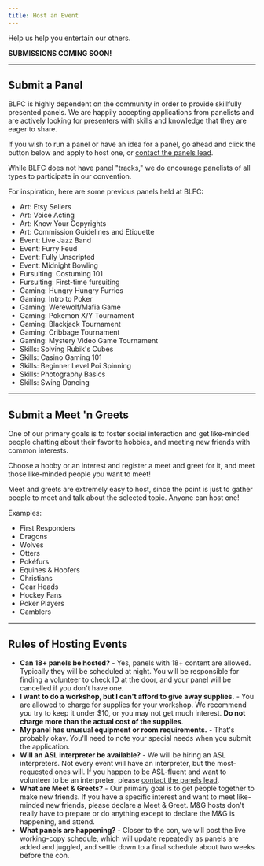 ```yaml
---
title: Host an Event
---
```

Help us help you entertain our others.

<!-- <a class="button" target="_blank" href="https://docs.google.com/forms/d/e/1FAIpQLSe1TvbLGnfsaW58Jw0jkSVvffsdtG9UBiYNO7qHKgfR7w3Q0w/viewform">Host a Panel or Event</a> -->

**SUBMISSIONS COMING SOON!**

---

## Submit a Panel

BLFC is highly dependent on the community in order to provide skillfully presented panels. We are happily accepting applications from panelists and are actively looking for presenters with skills and knowledge that they are eager to share.

If you wish to run a panel or have an idea for a panel, go ahead and click the button below and apply to host one, or <a href="/contact/">contact the panels lead</a>.

While BLFC does not have panel "tracks," we do encourage panelists of all types to participate in our convention.

For inspiration, here are some previous panels held at BLFC:
 - Art: Etsy Sellers
 - Art: Voice Acting
 - Art: Know Your Copyrights
 - Art: Commission Guidelines and Etiquette
 - Event: Live Jazz Band
 - Event: Furry Feud
 - Event: Fully Unscripted
 - Event: Midnight Bowling
 - Fursuiting: Costuming 101
 - Fursuiting: First-time fursuiting
 - Gaming: Hungry Hungry Furries
 - Gaming: Intro to Poker
 - Gaming: Werewolf/Mafia Game
 - Gaming: Pokemon X/Y Tournament
 - Gaming: Blackjack Tournament
 - Gaming: Cribbage Tournament
 - Gaming: Mystery Video Game Tournament
 - Skills: Solving Rubik's Cubes
 - Skills: Casino Gaming 101
 - Skills: Beginner Level Poi Spinning
 - Skills: Photography Basics
 - Skills: Swing Dancing

---

## Submit a Meet 'n Greets

One of our primary goals is to foster social interaction and get like-minded people chatting about their favorite hobbies, and meeting new friends with common interests.

Choose a hobby or an interest and register a meet and greet for it, and meet those like-minded people you want to meet!

Meet and greets are extremely easy to host, since the point is just to gather people to meet and talk about the selected topic. Anyone can host one!

Examples:
 - First Responders
 - Dragons
 - Wolves
 - Otters
 - Pokéfurs
 - Equines &amp; Hoofers
 - Christians
 - Gear Heads
 - Hockey Fans
 - Poker Players
 - Gamblers

---

## Rules of Hosting Events

- **Can 18+ panels be hosted?** - Yes, panels with 18+ content are allowed. Typically they will be scheduled at night. You will be responsible for finding a volunteer to check ID at the door, and your panel will be cancelled if you don't have one.
- **I want to do a workshop, but I can't afford to give away supplies.** - You are allowed to charge for supplies for your workshop. We recommend you try to keep it under $10, or you may not get much interest. **Do not charge more than the actual cost of the supplies**.
- **My panel has unusual equipment or room requirements.** - That's probably okay. You'll need to note your special needs when you submit the application.
- **Will an ASL interpreter be available?** - We will be hiring an ASL interpreters. Not every event will have an interpreter, but the most-requested ones will. If you happen to be ASL-fluent and want to volunteer to be an interpreter, please <a href="/contact/">contact the panels lead</a>.
- **What are Meet &amp; Greets?** - Our primary goal is to get people together to make new friends. If you have a specific interest and want to meet like-minded new friends, please declare a Meet &amp; Greet. M&G hosts don't really have to prepare or do anything except to declare the M&amp;G is happening, and attend.
- **What panels are happening?** - Closer to the con, we will post the live working-copy schedule, which will update repeatedly as panels are added and juggled, and settle down to a final schedule about two weeks before the con.